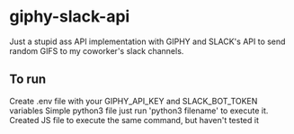 # giphy-slack-api

Just a stupid ass API implementation with GIPHY and SLACK's API to send random GIFS to my coworker's slack channels.

## To run
Create .env file with your GIPHY_API_KEY and SLACK_BOT_TOKEN variables
Simple python3 file just run 'python3 filename' to execute it. Created JS file to execute the same command, but haven't tested it
